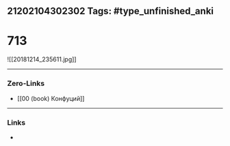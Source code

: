 21202104302302
Tags: #type_unfinished_anki
---
# 713

![[20181214_235611.jpg]]

---
### Zero-Links
- [[00 (book) Конфуций]]
---
### Links
-